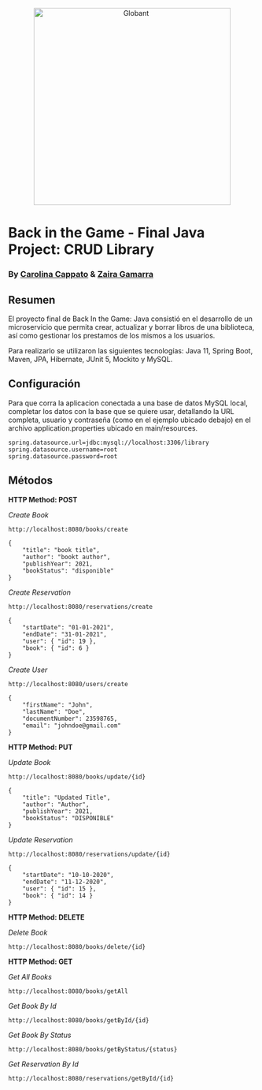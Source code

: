 <p align="center">  
    <img width=400px src="https://user-images.githubusercontent.com/69480831/124279621-1a333f00-db1e-11eb-9160-fe86dde89e0e.png" alt="Globant">
  </a>
</p>

# Back in the Game - Final Java Project: CRUD Library
### By [Carolina Cappato](https://github.com/carocappato) & [Zaira Gamarra](https://github.com/zaigamarra)

## Resumen
<p>El proyecto final de Back In the Game: Java consistió en el desarrollo de un microservicio que permita crear, actualizar y borrar libros de una biblioteca, así como gestionar los prestamos de los mismos a los usuarios.</p>
<p>Para realizarlo se utilizaron las siguientes tecnologías: Java 11, Spring Boot, Maven, JPA, Hibernate, JUnit 5, Mockito y MySQL.</p>

## Configuración
<p>Para que corra la aplicacion conectada a una base de datos MySQL local, completar los datos con la base que se quiere usar, detallando la URL completa, usuario y contraseña (como en el ejemplo ubicado debajo) en el archivo application.properties ubicado en main/resources.</p>

```
spring.datasource.url=jdbc:mysql://localhost:3306/library
spring.datasource.username=root
spring.datasource.password=root
```

## Métodos

**HTTP Method: POST**

*_Create Book_*

```
http://localhost:8080/books/create
```
```
{
    "title": "book title",
    "author": "bookt author",
    "publishYear": 2021,
    "bookStatus": "disponible"
}
```

*_Create Reservation_*

```
http://localhost:8080/reservations/create
```
```
{
    "startDate": "01-01-2021",
    "endDate": "31-01-2021",
    "user": { "id": 19 },
    "book": { "id": 6 }
}
```

*_Create User_*

```
http://localhost:8080/users/create
```
```
{
    "firstName": "John",
    "lastName": "Doe",
    "documentNumber": 23598765,
    "email": "johndoe@gmail.com"
}
```

**HTTP Method: PUT**

*_Update Book_*

```
http://localhost:8080/books/update/{id}
```
```
{
    "title": "Updated Title",
    "author": "Author",
    "publishYear": 2021,
    "bookStatus": "DISPONIBLE"
}
```

*_Update Reservation_*

```
http://localhost:8080/reservations/update/{id}
```
```
{
    "startDate": "10-10-2020",
    "endDate": "11-12-2020",
    "user": { "id": 15 },
    "book": { "id": 14 }
}
```

**HTTP Method: DELETE**

*_Delete Book_*

```
http://localhost:8080/books/delete/{id}
```

**HTTP Method: GET**

*_Get All Books_*

```
http://localhost:8080/books/getAll
```

*_Get Book By Id_*

```
http://localhost:8080/books/getById/{id}
```

*_Get Book By Status_*

```
http://localhost:8080/books/getByStatus/{status}
```

*_Get Reservation By Id_*

```
http://localhost:8080/reservations/getById/{id}
```


